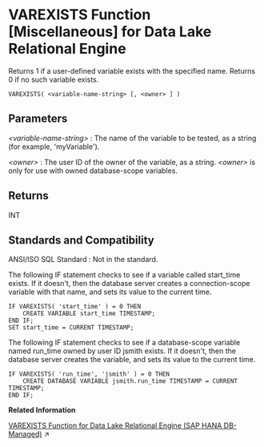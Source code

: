 <!-- loio81ffd1036ce210149ae9c943fab6d1c1 -->

# VAREXISTS Function \[Miscellaneous\] for Data Lake Relational Engine

Returns 1 if a user-defined variable exists with the specified name. Returns 0 if no such variable exists.



```
VAREXISTS( <variable-name-string> [, <owner> ] )
```



<a name="loio81ffd1036ce210149ae9c943fab6d1c1__VAREXISTS_parm1"/>

## Parameters

 *<variable-name-string\>* 
 :   The name of the variable to be tested, as a string \(for example, 'myVariable'\).

  *<owner\>*
 :   The user ID of the owner of the variable, as a string. *<owner\>* is only for use with owned database-scope variables.

 

<a name="loio81ffd1036ce210149ae9c943fab6d1c1__VAREXISTS_returns1"/>

## Returns

INT



<a name="loio81ffd1036ce210149ae9c943fab6d1c1__VAREXISTS_standards1"/>

## Standards and Compatibility

 ANSI/ISO SQL Standard
 :   Not in the standard.

 

The following IF statement checks to see if a variable called start\_time exists. If it doesn't, then the database server creates a connection-scope variable with that name, and sets its value to the current time.

```
IF VAREXISTS( 'start_time' ) = 0 THEN
    CREATE VARIABLE start_time TIMESTAMP;
END IF;
SET start_time = CURRENT TIMESTAMP;
```

The following IF statement checks to see if a database-scope variable named run\_time owned by user ID jsmith exists. If it doesn't, then the database server creates the variable, and sets its value to the current time.

```
IF VAREXISTS( 'run_time', 'jsmith' ) = 0 THEN
    CREATE DATABASE VARIABLE jsmith.run_time TIMESTAMP = CURRENT TIMESTAMP;
END IF;
```

**Related Information**  


[VAREXISTS Function for Data Lake Relational Engine (SAP HANA DB-Managed)](https://help.sap.com/viewer/a898e08b84f21015969fa437e89860c8/2023_1_QRC/en-US/bf6a50154e834de2b212bb738f57143a.html "Returns 1 if a user-defined variable exists with the specified name. Returns 0 if no such variable exists.") :arrow_upper_right:

